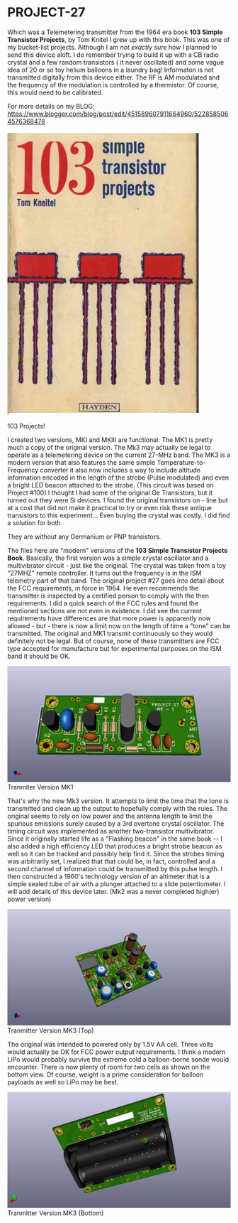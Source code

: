 # PROJECT-27
Which was a Telemetering transmitter from the 1964 era book **103 Simple Transistor Projects**, by Tom Knitel  I grew up with this book.  This was one of my bucket-list projects. Although I am *not exactly sure* how I planned to send this device aloft.  I do remember trying to build it up with a CB radio crystal and a few random transistors ( it never oscillated) and some vague idea of 20 or so toy helium balloons in a laundry bag! Informaton is not transmitted digitally from this device either.  The RF is AM modulated and the frequency of the modulation is controlled by a thermistor.  Of course, this would need to be calibrated. 

For more details on my BLOG: https://www.blogger.com/blog/post/edit/451589607911664960/5228585064576368478


![PROJECT-27](https://github.com/b-wave/PROJECT-27/blob/main/BMP/103_cover.jpg)

103 Projects!

I created two versions, MKI and MKIII are functional. The MK1 is pretty much a copy of the original version. The Mk3 may actually be legal to operate as a telemetering device on the current 27-MHz band. The MK3 is a modern version that also features the same simple Temperature-to-Frequency converter it also now includes a way to include altitude information encoded in the length of the strobe (Pulse modulated) and even a bright LED beacon attached to the strobe. (This circuit was based on Project #100) I thought I had some of the original Ge Transistors, but it turned out they were Si devices. I found the original transistors on - line but at a cost that did not make it practical to try or even risk these antique transistors to this experiment... Even buying the crystal was costly. I did find a solution for both.  

They are without any Germanium or PNP transistors. 

The files here are "modern" versions of the **103 Simple Transistor Projects Book**. Basically, the first version was a simple crystal oscillator and a multivibrator circuit - just like the original. The crystal was taken from a toy "27MHZ" remote controller. It turns out the frequency is in the ISM telemetry part of that band. The original project #27 goes into detail about the FCC requirements, in force in 1964. He even recommends the transmitter is inspected by a certified person to comply with the then requirements. I did a quick search of the FCC rules and found the mentioned sections are not even in existence. I did see the current requirements have differences are that more power is apparently now allowed - but - there is now a limit now on the length of time a "tone" can be transmitted. The original and MK1 transmit continuously so they would definitely not be legal. But of course, none of these transmitters are FCC type accepted for manufacture but for experimental purposes on the ISM band it should be OK.

![PROJECT-27](https://github.com/b-wave/PROJECT-27/blob/main/BMP/PROJECT27_MK1_3d.jpg)
Tranmiter Version MK1

That's why the new Mk3 version.  It attempts to limit the time that the tone is transmitted and clean up the output to hopefully comply with the rules.  The original seems to rely on low power and the antenna length to limit the spurious emissions surely caused by a 3rd overtone crystal oscillator.  The timing circuit was implemented as another two-transistor multivibrator. Since it originally started life as a "Flashing beacon" in the same book -- I also added a high efficiency LED that produces a bright strobe beacon as well so it can be tracked and possibly help find it.  Since the strobes timing was arbitrarily set, I realized that that could be, in fact, controlled and a second channel of information could be transmitted by this pulse length.  I then constructed a 1960's technology version of an altimeter that is a simple sealed tube of air with a plunger attached to a slide potentiometer. I will add details of this device later. (Mk2 was a never completed high(er) power version)

![PROJECT-27](https://github.com/b-wave/PROJECT-27/blob/main/BMP/PROJECT27_MKIII_3d.jpg)
Tranmitter Version MK3 (Top)

The original was intended to powered only by 1.5V AA cell.  Three volts would actually be OK for FCC power output requirements. I think a modern LiPo would probably survive the extreme cold a balloon-borne sonde would encounter. There is now plenty of room for two cells as shown on the bottom view. Of course, weight is a prime consideration for balloon payloads as well so LiPo may be best.  

![PROJECT-27](https://github.com/b-wave/PROJECT-27/blob/main/BMP/PROJECT27_MKIII_bottom.jpg)
Tranmitter Version MK3 (Bottom)





 
